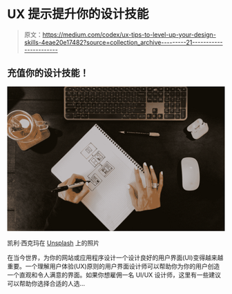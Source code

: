 # UX 提示提升你的设计技能

> 原文：<https://medium.com/codex/ux-tips-to-level-up-your-design-skills-4eae20e17482?source=collection_archive---------21----------------------->

## 充值你的设计技能！

![](img/91fe5c0f2a985106847764211cfdd738.png)

凯利·西克玛在 [Unsplash](https://unsplash.com?utm_source=medium&utm_medium=referral) 上的照片

在当今世界，为你的网站或应用程序设计一个设计良好的用户界面(UI)变得越来越重要。一个理解用户体验(UX)原则的用户界面设计师可以帮助你为你的用户创造一个直观和令人满意的界面。如果你想雇佣一名 UI/UX 设计师，这里有一些建议可以帮助你选择合适的人选…